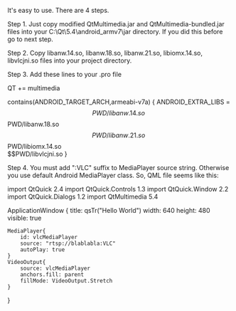 It's easy to use. There are 4 steps.

Step 1.
Just copy modified QtMultimedia.jar and QtMultimedia-bundled.jar files into your C:\Qt\5.4\android_armv7\jar directory. If you did this before go to next step.

Step 2.
Copy libanw.14.so, libanw.18.so, libanw.21.so, libiomx.14.so, libvlcjni.so files into your project directory.

Step 3.
Add these lines to your .pro file

QT += multimedia

contains(ANDROID_TARGET_ARCH,armeabi-v7a) {
    ANDROID_EXTRA_LIBS = \
$$PWD/libanw.14.so \
$$PWD/libanw.18.so \
$$PWD/libanw.21.so \
$$PWD/libiomx.14.so \
$$PWD/libvlcjni.so
}

Step 4.
You must add ":VLC" suffix to MediaPlayer source string. Otherwise you use default Android MediaPlayer class. So, QML file seems like this:

import QtQuick 2.4
import QtQuick.Controls 1.3
import QtQuick.Window 2.2
import QtQuick.Dialogs 1.2
import QtMultimedia 5.4

ApplicationWindow {
    title: qsTr("Hello World")
    width: 640
    height: 480
    visible: true

    MediaPlayer{
        id: vlcMediaPlayer
        source: "rtsp://blablabla:VLC"
        autoPlay: true
    }
    VideoOutput{
        source: vlcMediaPlayer
        anchors.fill: parent
        fillMode: VideoOutput.Stretch
    }
}



